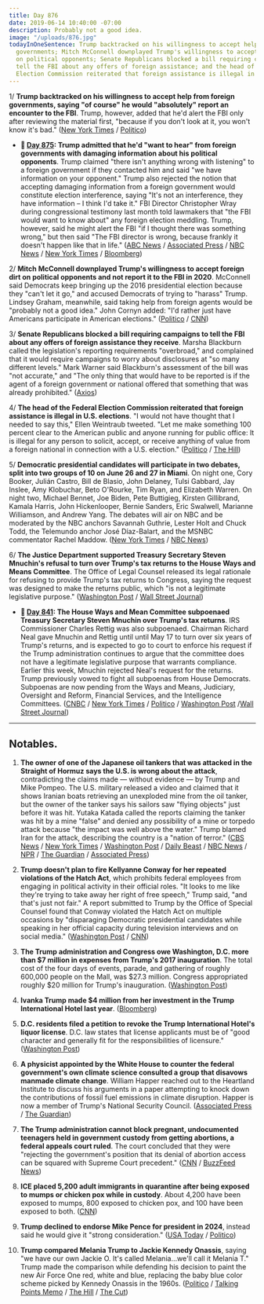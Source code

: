 ```yaml
---
title: Day 876
date: 2019-06-14 10:40:00 -07:00
description: Probably not a good idea.
image: "/uploads/876.jpg"
todayInOneSentence: Trump backtracked on his willingness to accept help from foreign
  governments; Mitch McConnell downplayed Trump's willingness to accept foreign dirt
  on political opponents; Senate Republicans blocked a bill requiring campaigns to
  tell the FBI about any offers of foreign assistance; and the head of the Federal
  Election Commission reiterated that foreign assistance is illegal in U.S. elections.
---
```


1/ **Trump backtracked on his willingness to accept help from foreign governments, saying "of course" he would "absolutely" report an encounter to the FBI**. Trump, however, added that he'd alert the FBI only after reviewing the material first, "because if you don't look at it, you won't know it's bad." ([New York Times](https://www.nytimes.com/2019/06/14/us/politics/trump-foreign.html) / [Politico](https://www.politico.com/story/2019/06/14/trump-election-foreign-interference-1365247))

* **📌 [Day 875](https://whatthefuckjusthappenedtoday.com/2019/06/13/day-875/#1-trump-admitted-that-hed-want-to-he): Trump admitted that he'd "want to hear" from foreign governments with damaging information about his political opponents**. Trump claimed "there isn't anything wrong with listening" to a foreign government if they contacted him and said "we have information on your opponent." Trump also rejected the notion that accepting damaging information from a foreign government would constitute election interference, saying "It's not an interference, they have information – I think I'd take it." FBI Director Christopher Wray during congressional testimony last month told lawmakers that "the FBI would want to know about" any foreign election meddling. Trump, however, said he might alert the FBI "if I thought there was something wrong," but then said "The FBI director is wrong, because frankly it doesn't happen like that in life." ([ABC News](https://abcnews.go.com/Politics/id-exclusive-interview-trump-listen-foreigners-offered-dirt/story?id=63669304) / [Associated Press](https://apnews.com/4f12f64313cf4fdcb7cb55d7f24a3e9e) / [NBC News](https://www.nbcnews.com/politics/donald-trump/i-think-i-d-take-it-trump-says-he-d-n1017031) / [New York Times](https://www.nytimes.com/2019/06/13/us/politics/trump-russia-campaign-help.html) / [Bloomberg](https://www.bloomberg.com/news/articles/2019-06-12/trump-says-i-d-take-it-if-foreigners-offer-dirt-on-2020-rivals))

2/ **Mitch McConnell downplayed Trump's willingness to accept foreign dirt on political opponents and not report it to the FBI in 2020**. McConnell said Democrats keep bringing up the 2016 presidential election because they "can't let it go," and accused Democrats of trying to "harass" Trump. Lindsey Graham, meanwhile, said taking help from foreign agents would be "probably not a good idea." John Cornyn added: "I'd rather just have Americans participate in American elections." ([Politico](https://www.politico.com/story/2019/06/13/mcconnell-dismisses-trumps-foreign-election-help-comments-1364601) / [CNN](https://www.cnn.com/2019/06/14/politics/mitch-mcconnell-donald-trump-foreign-influence/index.html))

3/ **Senate Republicans blocked a bill requiring campaigns to tell the FBI about any offers of foreign assistance they receive**. Marsha Blackburn called the legislation's reporting requirements "overbroad," and complained that it would require campaigns to worry about disclosures at "so many different levels." Mark Warner said Blackburn's assessment of the bill was "not accurate," and "The only thing that would have to be reported is if the agent of a foreign government or national offered that something that was already prohibited." ([Axios](https://www.axios.com/marsha-blackburn-foreign-offers-assistance-campaigns-fab324f4-a630-41aa-9b90-a6fc4ca5c5d0.html))

4/ **The head of the Federal Election Commission reiterated that foreign assistance is illegal in U.S. elections**. "I would not have thought that I needed to say this," Ellen Weintraub tweeted. "Let me make something 100 percent clear to the American public and anyone running for public office: It is illegal for any person to solicit, accept, or receive anything of value from a foreign national in connection with a U.S. election." ([Politico](https://www.politico.com/story/2019/06/13/fec-election-foreign-trump-1364598) / [The Hill](https://thehill.com/homenews/administration/448507-fec-chair-responds-to-trump-saying-hed-accept-foreign-intel-on))

5/ **Democratic presidential candidates will participate in two debates, split into two groups of 10 on June 26 and 27 in Miami**. On night one, Cory Booker, Julián Castro, Bill de Blasio, John Delaney, Tulsi Gabbard, Jay Inslee, Amy Klobuchar, Beto O'Rourke, Tim Ryan, and Elizabeth Warren. On night two, Michael Bennet, Joe Biden, Pete Buttigieg, Kirsten Gillibrand, Kamala Harris, John Hickenlooper, Bernie Sanders, Eric Swalwell, Marianne Williamson, and Andrew Yang. The debates will air on NBC and be moderated by the NBC anchors Savannah Guthrie, Lester Holt and Chuck Todd, the Telemundo anchor José Díaz-Balart, and the MSNBC commentator Rachel Maddow. ([New York Times](https://www.nytimes.com/2019/06/14/us/politics/democratic-debates-2020.html) / [NBC News](https://www.nbcnews.com/politics/2020-election/nbc-announces-lineup-democrats-each-two-nights-first-2020-debate-n1017676))

6/ **The Justice Department supported Treasury Secretary Steven Mnuchin's refusal to turn over Trump's tax returns to the House Ways and Means Committee**. The Office of Legal Counsel released its legal rationale for refusing to provide Trump's tax returns to Congress, saying the request was designed to make the returns public, which "is not a legitimate legislative purpose." ([Washington Post](https://www.washingtonpost.com/world/national-security/justice-dept-issues-memo-backing-mnuchins-refusal-to-provide-trumps-tax-returns-to-congress/2019/06/14/3c8b3376-8ee7-11e9-b08e-cfd89bd36d4e_story.html) / [Wall Street Journal](https://www.wsj.com/articles/justice-memo-backs-mnuchin-on-trump-tax-returns-11560546364))

* **📌 [Day 841](https://whatthefuckjusthappenedtoday.com/2019/05/10/day-841/#1-the-house-ways-and-mean-committee): The House Ways and Mean Committee subpoenaed Treasury Secretary Steven Mnuchin over Trump's tax returns**. IRS Commissioner Charles Rettig was also subpoenaed. Chairman Richard Neal gave Mnuchin and Rettig until until May 17 to turn over six years of Trump's returns, and is expected to go to court to enforce his request if the Trump administration continues to argue that the committee does not have a legitimate legislative purpose that warrants compliance. Earlier this week, Mnuchin rejected Neal's request for the returns. Trump previously vowed to fight all subpoenas from House Democrats. Subpoenas are now pending from the Ways and Means, Judiciary, Oversight and Reform, Financial Services, and the Intelligence Committees. ([CNBC](https://www.cnbc.com/2019/05/10/house-democrats-subpoena-treasury-secretary-mnuchin-irs-chief-over-trump-tax-returns.html) / [New York Times](https://www.nytimes.com/2019/05/10/us/politics/democrats-trump-tax-returns.html) / [Politico](https://www.politico.com/story/2019/05/10/house-democrats-subpoenas-trump-tax-returns-1317459) / [Washington Post](https://www.washingtonpost.com/news/business/wp/2019/05/10/house-committee-subpoenas-treasury-secretary-steven-mnuchin-and-irs-commissioner-charles-rettig-over-trump-tax-returns/) /[Wall Street Journal](https://www.wsj.com/articles/house-ways-and-mean-chairman-issues-subpoenas-for-trump-s-tax-returns-11557521187))

---

## Notables.

 1. **The owner of one of the Japanese oil tankers that was attacked in the Straight of Hormuz says the U.S. is wrong about the attack**, contradicting the claims made — without evidence — by Trump and Mike Pompeo. The U.S. military released a video and claimed that it shows Iranian boats retrieving an unexploded mine from the oil tanker, but the owner of the tanker says his sailors saw "flying objects" just before it was hit. Yutaka Katada called the reports claiming the tanker was hit by a mine "false" and denied any possibility of a mine or torpedo attack because "the impact was well above the water." Trump blamed Iran for the attack, describing the country is a "nation of terror." ([CBS News](https://www.cbsnews.com/news/oil-tanker-attacks-gulf-of-oman-tanker-owner-seems-to-dispute-us-account-of-gulf-of-oman-attack-today-2019-06-14/) / [New York Times](https://www.nytimes.com/2019/06/14/world/middleeast/oil-tanker-attack-gulf-oman.html) / [Washington Post](https://www.washingtonpost.com/world/iran-slams-us-calls-claims-of-tanker-attackseconomic-terrorism/2019/06/14/b94c1ece-8e16-11e9-b6f4-033356502dce_story.html?utm_term=.29c477730abf) / [Daily Beast](https://www.thedailybeast.com/japanese-oil-tanker-owner-says-us-is-wrong-about-gulf-attack?ref=home) / [NBC News](https://www.nbcnews.com/news/world/japanese-tanker-owner-contradict-u-s-officials-over-explosives-used-n1017556) / [NPR](https://www.npr.org/2019/06/14/732619332/iran-denies-u-s-claim-that-it-attacked-tankers-in-gulf-of-oman) / [The Guardian](https://www.theguardian.com/us-news/2019/jun/14/trump-iran-oil-tanker-attacks-nation-of-terror) / [Associated Press](https://apnews.com/6a48842e263541a5b3451f0d41dee01a))

 2. **Trump doesn't plan to fire Kellyanne Conway for her repeated violations of the Hatch Act**, which prohibits federal employees from engaging in political activity in their official roles. "It looks to me like they're trying to take away her right of free speech," Trump said, "and that's just not fair." A report submitted to Trump by the Office of Special Counsel found that Conway violated the Hatch Act on multiple occasions by "disparaging Democratic presidential candidates while speaking in her official capacity during television interviews and on social media." ([Washington Post](https://www.washingtonpost.com/politics/trump-says-he-wont-fire-kellyanne-conway-over-hatch-act-violations/2019/06/14/76f31a94-8e9f-11e9-adf3-f70f78c156e8_story.html?utm_term=.cf6ed657f5a5) / [CNN](https://www.cnn.com/2019/06/14/politics/kellyanne-conway-trump-hatch-act/index.html))

 3. **The Trump administration and Congress owe Washington, D.C. more than $7 million in expenses from Trump's 2017 inauguration**. The total cost of the four days of events, parade, and gathering of roughly 600,000 people on the Mall, was $27.3 million. Congress appropriated roughly $20 million for Trump's inauguration. ([Washington Post](https://www.washingtonpost.com/local/dc-politics/trump-still-owes-dc-7-million-in-inauguration-costs-as-he-plans-july-fourth-gala/2019/06/13/c55565b6-8df5-11e9-8f69-a2795fca3343_story.html))

 4. **Ivanka Trump made $4 million from her investment in the Trump International Hotel last year**. ([Bloomberg](https://www.bloomberg.com/news/articles/2019-06-14/ivanka-trump-financial-disclosure))

 5. **D.C. residents filed a petition to revoke the Trump International Hotel's liquor license**. D.C. law states that license applicants must be of "good character and generally fit for the responsibilities of licensure." ([Washington Post](https://www.washingtonpost.com/food/2019/06/14/citing-trumps-character-dc-residents-challenge-city-revoke-his-hotels-liquor-license/))

 6. **A physicist appointed by the White House to counter the federal government's own climate science consulted a group that disavows manmade climate change**. William Happer reached out to the Heartland Institute to discuss his arguments in a paper attempting to knock down the contributions of fossil fuel emissions in climate disruption. Happer is now a member of Trump's National Security Council. ([Associated Press](https://apnews.com/4ec9affd55a345d582a4cc810686137e) / [The Guardian](https://www.theguardian.com/us-news/2019/jun/14/white-house-physicist-sought-aid-of-rightwing-thinktank-to-challenge-climate-science))

 7. **The Trump administration cannot block pregnant, undocumented teenagers held in government custody from getting abortions, a federal appeals court ruled**. The court concluded that they were "rejecting the government's position that its denial of abortion access can be squared with Supreme Court precedent." ([CNN](https://www.cnn.com/2019/06/14/politics/abortion-undocumented-migrant-minors-court-of-appeals/index.html) / [BuzzFeed News](https://www.buzzfeednews.com/article/zoetillman/trump-undocumented-teens-abortion-court))

 8. **ICE placed 5,200 adult immigrants in quarantine after being exposed to mumps or chicken pox while in custody**. About 4,200 have been exposed to mumps, 800 exposed to chicken pox, and 100 have been exposed to both. ([CNN](https://www.cnn.com/2019/06/14/politics/mumps-chicken-pox-quarantine-ice/index.html))

 9. **Trump declined to endorse Mike Pence for president in 2024**, instead said he would give it "strong consideration." ([USA Today](https://www.usatoday.com/story/news/politics/2019/06/14/donald-trump-declines-to-endorse-mike-pence-for-2024/1283922001/) / [Politico](https://www.politico.com/story/2019/06/14/trump-pence-2024-presidential-run-1364992))

10. **Trump compared Melania Trump to Jackie Kennedy Onassis**, saying "we have our own Jackie O. It's called Melania…we'll call it Melania T." Trump made the comparison while defending his decision to paint the new Air Force One red, white and blue, replacing the baby blue color scheme picked by Kennedy Onassis in the 1960s. ([Politico](https://www.politico.com/story/2019/06/14/trump-melania-jackie-kennedy-1365041) / [Talking Points Memo](https://talkingpointsmemo.com/news/trump-jackie-kennedy-melania-air-force-one) / [The Hill](https://thehill.com/homenews/administration/448592-trump-compares-melania-to-jackie-kennedy-we-have-our-own-jackie-o) / [The Cut](https://www.thecut.com/2019/06/donald-trump-fox-friends-melania-it.html))